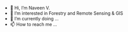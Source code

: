 - 👋 Hi, I’m Naveen V.
- 👀 I’m interested in Forestry and Remote Sensing & GIS
- 🌱 I’m currently doing ...
- 📫 How to reach me ...

<!---
vern06/vern06 is a ✨ special ✨ repository because its `README.md` (this file) appears on your GitHub profile.
You can click the Preview link to take a look at your changes.
--->
